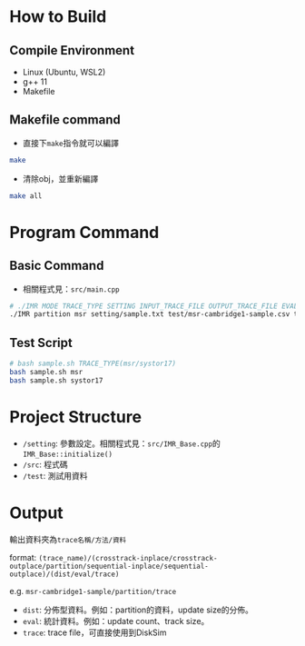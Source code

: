# How to Build

## Compile Environment

* Linux (Ubuntu, WSL2)
* g++ 11
* Makefile

## Makefile command

* 直接下`make`指令就可以編譯

```bash
make
```

* 清除obj，並重新編譯

```bash
make all
```

# Program Command

## Basic Command

* 相關程式見：`src/main.cpp`

```bash
# ./IMR MODE TRACE_TYPE SETTING INPUT_TRACE_FILE OUTPUT_TRACE_FILE EVALUATION_DIR
./IMR partition msr setting/sample.txt test/msr-cambridge1-sample.csv test/msr-cambridge1-sample/partition/trace test/msr-cambridge1-sample/partition/
```

## Test Script

```bash
# bash sample.sh TRACE_TYPE(msr/systor17)
bash sample.sh msr
bash sample.sh systor17
```

# Project Structure

* `/setting`: 參數設定。相關程式見：`src/IMR_Base.cpp`的`IMR_Base::initialize()`
* `/src`: 程式碼
* `/test`: 測試用資料

# Output

輸出資料夾為`trace名稱/方法/資料`

format: `(trace_name)/(crosstrack-inplace/crosstrack-outplace/partition/sequential-inplace/sequential-outplace)/(dist/eval/trace)`

e.g. `msr-cambridge1-sample/partition/trace`

* `dist`: 分佈型資料。例如：partition的資料，update size的分佈。
* `eval`: 統計資料。例如：update count、track size。
* `trace`: trace file，可直接使用到DiskSim